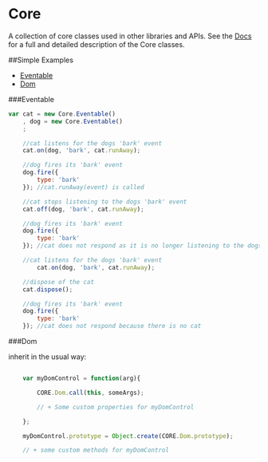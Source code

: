 Core
=====

A collection of core classes used in other libraries and APIs. See the [Docs]() for a full and detailed description
of the Core classes.

##Simple Examples

* [Eventable](#Eventable)
* [Dom](#Dom)

###Eventable

```javascript
var cat = new Core.Eventable()
	, dog = new Core.Eventable()
	;

	//cat listens for the dogs 'bark' event
	cat.on(dog, 'bark', cat.runAway);

	//dog fires its 'bark' event
	dog.fire({
		type: 'bark'
	}); //cat.runAway(event) is called

	//cat stops listening to the dogs 'bark' event
	cat.off(dog, 'bark', cat.runAway);

	//dog fires its 'bark' event
	dog.fire({
		type: 'bark'
	}); //cat does not respond as it is no longer listening to the dogs bark event.

	//cat listens for the dogs 'bark' event
    	cat.on(dog, 'bark', cat.runAway);

    //dispose of the cat
    cat.dispose();

    //dog fires its 'bark' event
    dog.fire({
    	type: 'bark'
    }); //cat does not respond because there is no cat

```

###Dom

inherit in the usual way:

```Javascript

	var myDomControl = function(arg){

		CORE.Dom.call(this, someArgs);

		// + Some custom properties for myDomControl

	};

	myDomControl.prototype = Object.create(CORE.Dom.prototype);

	// + some custom methods for myDomControl

```



